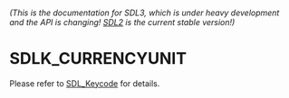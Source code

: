 ###### (This is the documentation for SDL3, which is under heavy development and the API is changing! [SDL2](https://wiki.libsdl.org/SDL2/) is the current stable version!)
# SDLK_CURRENCYUNIT

Please refer to [SDL_Keycode](SDL_Keycode) for details.

